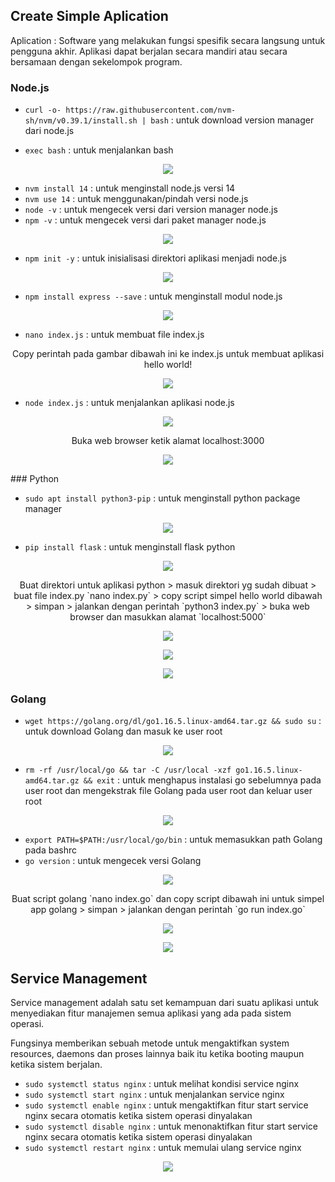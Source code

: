 ## Create Simple Aplication

Aplication : Software yang melakukan fungsi spesifik secara langsung untuk pengguna akhir. Aplikasi dapat berjalan secara mandiri atau secara bersamaan dengan sekelompok program.

### Node.js

- `curl -o- https://raw.githubusercontent.com/nvm-sh/nvm/v0.39.1/install.sh | bash` : untuk download version manager dari node.js

- `exec bash` : untuk menjalankan bash

<p align="center"><img src="../week-4/assets/Application-and-Service-Management/1.png"></p>

- `nvm install 14` : untuk menginstall node.js versi 14
- `nvm use 14` : untuk menggunakan/pindah versi node.js
- `node -v` : untuk mengecek versi dari version manager node.js
- `npm -v` : untuk mengecek versi dari paket manager node.js

<p align="center"><img src="../week-4/assets/Application-and-Service-Management/2.png"></p>

- `npm init -y` : untuk inisialisasi direktori aplikasi menjadi node.js

<p align="center"><img src="../week-4/assets/Application-and-Service-Management/3.png"></p>

- `npm install express --save` : untuk menginstall modul node.js

<p align="center"><img src="../week-4/assets/Application-and-Service-Management/4.png"></p>

- `nano index.js` : untuk membuat file index.js

<p align="center">Copy perintah pada gambar dibawah ini ke index.js untuk membuat aplikasi hello world!</p>

<p align="center"><img src="../week-4/assets/Application-and-Service-Management/5.png"></p>

- `node index.js` : untuk menjalankan aplikasi node.js

<p align="center"><img src="../week-4/assets/Application-and-Service-Management/6.png"></p>

<p align="center">Buka web browser ketik alamat localhost:3000</p>

<p align="center"><img src="../week-4/assets/Application-and-Service-Management/7.png"></p>
### Python

- `sudo apt install python3-pip` : untuk menginstall python package manager

<p align="center"><img src="../week-4/assets/Application-and-Service-Management/8.png"></p>

- `pip install flask` : untuk menginstall flask python

<p align="center"><img src="../week-4/assets/Application-and-Service-Management/9.png"></p>

<p align="center">Buat direktori untuk aplikasi python > masuk direktori yg sudah dibuat > buat file index.py `nano index.py` > copy script simpel hello world dibawah > simpan > jalankan dengan perintah `python3 index.py` > buka web browser dan masukkan alamat `localhost:5000`</p>
<p align="center"><img src="../week-4/assets/Application-and-Service-Management/10.png"></p>
<p align="center"><img src="../week-4/assets/Application-and-Service-Management/11.png"></p>
<p align="center"><img src="../week-4/assets/Application-and-Service-Management/12.png"></p>

### Golang

- `wget https://golang.org/dl/go1.16.5.linux-amd64.tar.gz && sudo su` : untuk download Golang dan masuk ke user root

<p align="center"><img src="../week-4/assets/Application-and-Service-Management/13.png"></p>

- `rm -rf /usr/local/go && tar -C /usr/local -xzf go1.16.5.linux-amd64.tar.gz && exit` : untuk menghapus instalasi go sebelumnya pada user root dan mengekstrak file Golang pada user root dan keluar user root

<p align="center"><img src="../week-4/assets/Application-and-Service-Management/14.png"></p>

- `export PATH=$PATH:/usr/local/go/bin` : untuk memasukkan path Golang pada bashrc
- `go version` : untuk mengecek versi Golang

<p align="center"><img src="../week-4/assets/Application-and-Service-Management/15.png"></p>

<p align="center">Buat script golang `nano index.go` dan copy script dibawah ini untuk simpel app golang > simpan > jalankan dengan perintah `go run index.go`</p>
<p align="center"><img src="../week-4/assets/Application-and-Service-Management/16.png"></p>
<p align="center"><img src="../week-4/assets/Application-and-Service-Management/17.png"></p>

## Service Management

Service management adalah satu set kemampuan dari suatu aplikasi untuk menyediakan fitur manajemen semua aplikasi yang ada pada sistem operasi.

Fungsinya memberikan sebuah metode untuk mengaktifkan system resources, daemons dan proses lainnya baik itu ketika booting maupun ketika sistem berjalan.

- `sudo systemctl status nginx` : untuk melihat kondisi service nginx
- `sudo systemctl start nginx` : untuk menjalankan service nginx
- `sudo systemctl enable nginx` : untuk mengaktifkan fitur start service nginx secara otomatis ketika sistem operasi dinyalakan
- `sudo systemctl disable nginx` : untuk menonaktifkan fitur start service nginx secara otomatis ketika sistem operasi dinyalakan
- `sudo systemctl restart nginx` : untuk memulai ulang service nginx

<p align="center"><img src="../week-4/assets/Application-and-Service-Management/18.png"></p>
